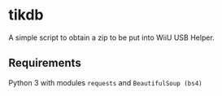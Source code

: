 # tikdb
A simple script to obtain a zip to be put into WiiU USB Helper.
## Requirements
Python 3 with modules `requests` and `BeautifulSoup (bs4)`